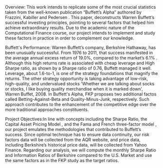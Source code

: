 Overview: This work intends to replicate some of the most crucial statistics taken from the well-known publication “Buffett’s Alpha” authored by Frazzini, Kabiller and Pedersen . This paper, deconstructs Warren Buffett’s successful investing principles, pointing to several factors that helped him achieve extraordinary results. Due to the academic nature of the Computational Finance course, our project intends to implement and study these factors in practice in order to complement our knowledge. <br>

Buffett's Performance: Warren Buffett’s company, Berkshire Hathaway, has been unusually successful. From 1976 to 2011, that success manifested in the average annual excess return of 19.0%, compared to the market’s 6.1% . Although this high returns rate is associated with cheap leverage and High Sharpe ratio, as shown by a Sharpe ratio of 0.76, Buffett managed it well. Leverage, about 1.6-to-1, is one of the strategy foundations that magnify the returns. The other strategy opportunity is taking advantage of low-risk, high-quality, and undervalued stocks 'Whether we are talking about socks or stocks, I like buying quality merchandise when it is marked down', Warren Buffet, 2008. In Buffett's Alpha, FKP proposes two additional factos called Betting-Against-Beta and Quality-Minus-Junk, respectively. Such approach contributes to the enhancement of the competitive edge over the more traditional approaches constituents. <br>

Project Objectives:In line with concepts including the Sharpe Ratio, the Capital Asset Pricing Model , and the Fama and French three-factor model , our project emulates the methodologies that contributed to Buffett’s success. Since optimal technique has to ensure data continuity, our risk factors data will be collected from the AQR website, and price data, including Berkshire’s historical price data, will be collected from Yahoo Finance. Regarding our analysis, we will compute the monthly Sharpe Ratio and Information Ratios of Berkshire compared to the U.S. Market and use the same factors as in the FKP study as the target ratios.
